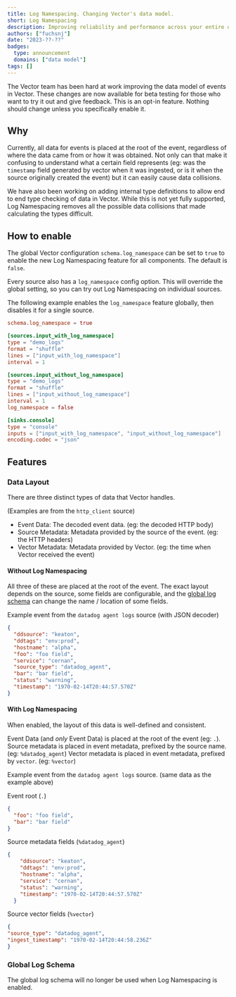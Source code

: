 ```yaml
---
title: Log Namespacing. Changing Vector's data model.
short: Log Namespacing
description: Improving reliability and performance across your entire observability infrastructure
authors: ["fuchsnj"]
date: "2023-??-??"
badges:
  type: announcement
  domains: ["data model"]
tags: []
---
```


The Vector team has been hard at work improving the data model of events in Vector. These
changes are now available for beta testing for those who want to try it out and give feedback.
This is an opt-in feature. Nothing should change unless you specifically enable it.

## Why

Currently, all data for events is placed at the root of the event, regardless of where the data came
from or how it was obtained. Not only can that make it confusing to understand what a certain field
represents (eg: was the `timestamp` field generated by vector when it was ingested, or is it when
the source originally created the event) but it can easily cause data collisions.

We have also been working on adding internal type definitions to allow end to end type checking of
data in Vector. While this is not yet fully supported, Log Namespacing removes all the
possible data collisions that made calculating the types difficult.


## How to enable

The global Vector configuration `schema.log_namespace` can be set to `true` to enable the new
Log Namespacing feature for all components. The default is `false`.

Every source also has a `log_namespace` config option. This will override the global setting,
so you can try out Log Namespacing on individual sources.

The following example enables the `log_namespace` feature globally, then disables it for a single
source.

```toml
schema.log_namespace = true

[sources.input_with_log_namespace]
type = "demo_logs"
format = "shuffle"
lines = ["input_with_log_namespace"]
interval = 1

[sources.input_without_log_namespace]
type = "demo_logs"
format = "shuffle"
lines = ["input_without_log_namespace"]
interval = 1
log_namespace = false

[sinks.console]
type = "console"
inputs = ["input_with_log_namespace", "input_without_log_namespace"]
encoding.codec = "json"

```

## Features


### Data Layout

There are three distinct types of data that Vector handles.

(Examples are from the `http_client` source)
- Event Data: The decoded event data. (eg: the decoded HTTP body)
- Source Metadata: Metadata provided by the source of the event. (eg: the HTTP headers)
- Vector Metadata: Metadata provided by Vector. (eg: the time when Vector received the event)

#### Without Log Namespacing
All three of these are placed at the root of the event. The exact layout depends on the source,
some fields are configurable, and the [global log schema] can change the name / location of some
fields.

Example event from the `datadog agent logs` source (with JSON decoder)

```json
{
  "ddsource": "keaton",
  "ddtags": "env:prod",
  "hostname": "alpha",
  "foo": "foo field",
  "service": "cernan",
  "source_type": "datadog_agent",
  "bar": "bar field",
  "status": "warning",
  "timestamp": "1970-02-14T20:44:57.570Z"
}
```

#### With Log Namespacing
When enabled, the layout of this data is well-defined and consistent.

Event Data (and _only_ Event Data) is placed at the root of the event (eg: `.`).
Source metadata is placed in event metadata, prefixed by the source name. (eg: `%datadog_agent`)
Vector metadata is placed in event metadata, prefixed by `vector`. (eg: `%vector`)

Example event from the `datadog agent logs` source. (same data as the example above)

Event root (`.`)
```json
{
  "foo": "foo field",
  "bar": "bar field"
}
```

Source metadata fields (`%datadog_agent`)

```json
{
    "ddsource": "keaton",
    "ddtags": "env:prod",
    "hostname": "alpha",
    "service": "cernan",
    "status": "warning",
    "timestamp": "1970-02-14T20:44:57.570Z"
  }
```

Source vector fields (`%vector`)
```json
{
"source_type": "datadog_agent",
"ingest_timestamp": "1970-02-14T20:44:58.236Z"
}
```

### Global Log Schema

The global log schema will no longer be used when Log Namespacing is enabled.




[global log schema]: /docs/reference/configuration/global-options/#log_schema
